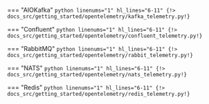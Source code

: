 === "AIOKafka"
    ```python linenums="1" hl_lines="6-11"
    {!> docs_src/getting_started/opentelemetry/kafka_telemetry.py!}
    ```

=== "Confluent"
    ```python linenums="1" hl_lines="6-11"
    {!> docs_src/getting_started/opentelemetry/confluent_telemetry.py!}
    ```

=== "RabbitMQ"
    ```python linenums="1" hl_lines="6-11"
    {!> docs_src/getting_started/opentelemetry/rabbit_telemetry.py!}
    ```

=== "NATS"
    ```python linenums="1" hl_lines="6-11"
    {!> docs_src/getting_started/opentelemetry/nats_telemetry.py!}
    ```

=== "Redis"
    ```python linenums="1" hl_lines="6-11"
    {!> docs_src/getting_started/opentelemetry/redis_telemetry.py!}
    ```
